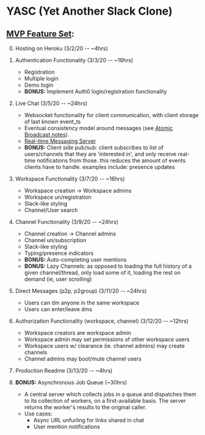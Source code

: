 # YASC (Yet Another Slack Clone)

## <u>MVP Feature Set</u>:

0. Hosting on Heroku (3/2/20 -- ~4hrs)

1. Authentication Functionality (3/3/20 -- ~16hrs)
	- Registration
	- Multiple login
	- Demo login
	- __BONUS:__ Implement Auth0 login/registration functionality

2. Live Chat (3/5/20 -- ~24hrs)
	- Websocket functionality for client communication, with client storage of last known event_ts
	- Eventual consistency model around messages (see [Atomic Broadcast notes](#atomic-broadcast-notes)).
	- [Real-time Messaging Server](#architectural-design)
	- __BONUS:__ Client side pub/sub: client subscribes to list of users/channels that they are 'interested in', and only receive real-time notifications from those. this reduces the amount of events clients have to handle. examples include: presence updates
  
3. Workspace Functionality (3/7/20 -- ~16hrs)
	- Workspace creation -> Workspace admins
	- Workspace un/registration
	- Slack-like styling
	- Channel/User search

4. Channel Functionality (3/9/20 -- ~24hrs)
	- Channel creation -> Channel admins
	- Channel un/subscription
	- Slack-like styling
	- Typing/presence indicators
	- __BONUS:__ Auto-completing user mentions
	- __BONUS:__ Lazy Channels: as opposed to loading the full history of a given channel/thread, only load some of it, loading the rest on demand (ie, user scrolling)

5. Direct Messages (p2p, p2group) (3/11/20 -- ~24hrs)
	- Users can dm anyone in the same workspace
	- Users can enter/leave dms

6. Authorization Functionality (workspace, channel) (3/12/20 -- ~12hrs)
	- Workspace creators are workspace admin
	- Workspace admin may set permissions of other workspace users
	- Workspace users w/ clearance (ie. channel admins) may create channels
	- Channel admins may boot/mute channel users

7. Production Readme (3/13/20 -- ~4hrs)

8. __BONUS:__ Asynchronous Job Queue (~30hrs)
	- A central server which collects jobs in a queue and dispatches them to its collection of workers, on a first-available basis. The server returns the worker's results to the original caller.
	- Use cases:
		- Async URL unfurling for links shared in chat
		- User mention notifications
